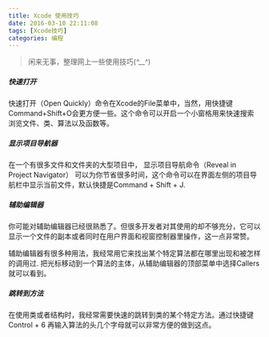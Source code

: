 ```yaml
---
title: Xcode 使用技巧
date: 2016-03-10 22:11:08
tags: [Xcode技巧]
categories: 编程
---
```

> 闲来无事，整理网上一些使用技巧(*^__^*)

##### 快速打开

快速打开（Open Quickly）命令在Xcode的File菜单中，当然，用快捷键Command+Shift+O会更方便一些。这个命令可以开启一个小窗格用来快速搜索浏览文件、类、算法以及函数等。

##### 显示项目导航器

在一个有很多文件和文件夹的大型项目中， 显示项目导航命令（Reveal in Project Navigator） 可以为你节省很多时间，这个命令可以在界面左侧的项目导航栏中显示当前文件，默认快捷是Command + Shift + J.

##### 辅助编辑器

你可能对辅助编辑器已经很熟悉了。但很多开发者对其使用的却不够充分，它可以显示一个文件的副本或者同时在用户界面和视窗控制器里操作，这一点非常赞。

辅助编辑器有很多种用法，我经常用它来找出某个特定算法都在哪里出现和被怎样的调用过. 把光标移动到一个算法的主体，从辅助编辑器的顶部菜单中选择Callers就可以看到。

##### 跳转到方法

在使用类或者结构时，我经常需要快速的跳转到类的某个特定方法。通过快捷键Control + 6 再输入算法的头几个字母就可以非常方便的做到这点。